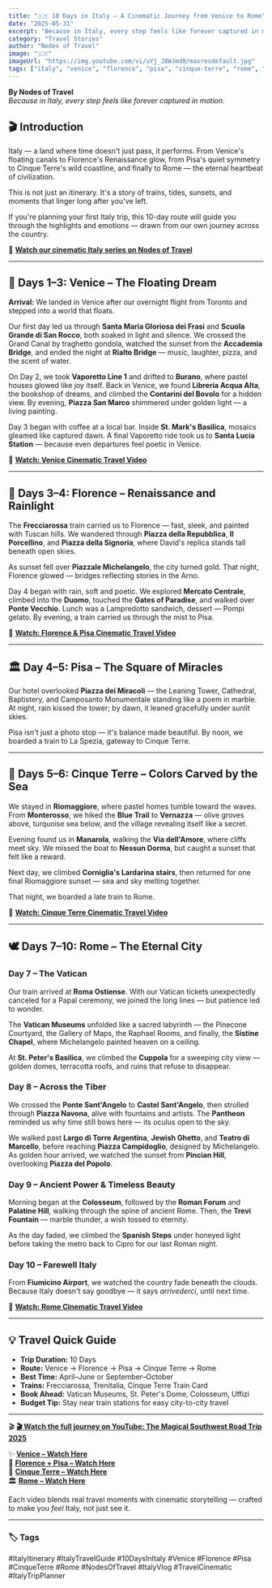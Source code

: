```yaml
---
title: "🇮🇹 10 Days in Italy – A Cinematic Journey from Venice to Rome"
date: "2025-05-31"
excerpt: "Because in Italy, every step feels like forever captured in motion."
category: "Travel Stories"
author: "Nodes of Travel"
image: "🇮🇹"
imageUrl: "https://img.youtube.com/vi/uYj_J8WJmd0/maxresdefault.jpg"
tags: ["italy", "venice", "florence", "pisa", "cinque-terre", "rome", "travel-vlog", "cinematic"]
---
```


**By Nodes of Travel**  
*Because in Italy, every step feels like forever captured in motion.*

## 🎬 Introduction

Italy — a land where time doesn't just pass, it performs. From Venice's floating canals to Florence's Renaissance glow, from Pisa's quiet symmetry to Cinque Terre's wild coastline, and finally to Rome — the eternal heartbeat of civilization.

This is not just an itinerary. It's a story of trains, tides, sunsets, and moments that linger long after you've left.

If you're planning your first Italy trip, this 10-day route will guide you through the highlights and emotions — drawn from our own journey across the country.

🎥 **[Watch our cinematic Italy series on Nodes of Travel](/videos#italy-series)**

---

## 🚤 Days 1–3: Venice – The Floating Dream

**Arrival:** We landed in Venice after our overnight flight from Toronto and stepped into a world that floats.

Our first day led us through **Santa Maria Gloriosa dei Frasi** and **Scuola Grande di San Rocco**, both soaked in light and silence. We crossed the Grand Canal by traghetto gondola, watched the sunset from the **Accademia Bridge**, and ended the night at **Rialto Bridge** — music, laughter, pizza, and the scent of water.

On Day 2, we took **Vaporetto Line 1** and drifted to **Burano**, where pastel houses glowed like joy itself. Back in Venice, we found **Libreria Acqua Alta**, the bookshop of dreams, and climbed the **Contarini del Bovolo** for a hidden view. By evening, **Piazza San Marco** shimmered under golden light — a living painting.

Day 3 began with coffee at a local bar. Inside **St. Mark's Basilica**, mosaics gleamed like captured dawn. A final Vaporetto ride took us to **Santa Lucia Station** — because even departures feel poetic in Venice.

🎥 **[Watch: Venice Cinematic Travel Video](/videos#CIqRQt7WLCM)**

---

## 🎨 Days 3–4: Florence – Renaissance and Rainlight

The **Frecciarossa** train carried us to Florence — fast, sleek, and painted with Tuscan hills. We wandered through **Piazza della Repubblica**, **Il Porcellino**, and **Piazza della Signoria**, where David's replica stands tall beneath open skies.

As sunset fell over **Piazzale Michelangelo**, the city turned gold. That night, Florence glowed — bridges reflecting stories in the Arno.

Day 4 began with rain, soft and poetic. We explored **Mercato Centrale**, climbed into the **Duomo**, touched the **Gates of Paradise**, and walked over **Ponte Vecchio**. Lunch was a Lampredotto sandwich, dessert — Pompi gelato. By evening, a train carried us through the mist to Pisa.

🎥 **[Watch: Florence & Pisa Cinematic Travel Video](/videos#AcQX7z04TUc)**

---

## 🏛 Day 4–5: Pisa – The Square of Miracles

Our hotel overlooked **Piazza dei Miracoli** — the Leaning Tower, Cathedral, Baptistery, and Camposanto Monumentale standing like a poem in marble. At night, rain kissed the tower; by dawn, it leaned gracefully under sunlit skies.

Pisa isn't just a photo stop — it's balance made beautiful. By noon, we boarded a train to La Spezia, gateway to Cinque Terre.

---

## 🌊 Days 5–6: Cinque Terre – Colors Carved by the Sea

We stayed in **Riomaggiore**, where pastel homes tumble toward the waves. From **Monterosso**, we hiked the **Blue Trail** to **Vernazza** — olive groves above, turquoise sea below, and the village revealing itself like a secret.

Evening found us in **Manarola**, walking the **Via dell'Amore**, where cliffs meet sky. We missed the boat to **Nessun Dorma**, but caught a sunset that felt like a reward.

Next day, we climbed **Corniglia's Lardarina stairs**, then returned for one final Riomaggiore sunset — sea and sky melting together.

That night, we boarded a late train to Rome.

🎥 **[Watch: Cinque Terre Cinematic Travel Video](/videos#FwWDHnQ-YNE)**

---

## 🕊 Days 7–10: Rome – The Eternal City

### Day 7 – The Vatican

Our train arrived at **Roma Ostiense**. With our Vatican tickets unexpectedly canceled for a Papal ceremony, we joined the long lines — but patience led to wonder.

The **Vatican Museums** unfolded like a sacred labyrinth — the Pinecone Courtyard, the Gallery of Maps, the Raphael Rooms, and finally, the **Sistine Chapel**, where Michelangelo painted heaven on a ceiling.

At **St. Peter's Basilica**, we climbed the **Cuppola** for a sweeping city view — golden domes, terracotta roofs, and ruins that refuse to disappear.

### Day 8 – Across the Tiber

We crossed the **Ponte Sant'Angelo** to **Castel Sant'Angelo**, then strolled through **Piazza Navona**, alive with fountains and artists. The **Pantheon** reminded us why time still bows here — its oculus open to the sky. 

We walked past **Largo di Torre Argentina**, **Jewish Ghetto**, and **Teatro di Marcello**, before reaching **Piazza Campidoglio**, designed by Michelangelo. As golden hour arrived, we watched the sunset from **Pincian Hill**, overlooking **Piazza del Popolo**.

### Day 9 – Ancient Power & Timeless Beauty

Morning began at the **Colosseum**, followed by the **Roman Forum** and **Palatine Hill**, walking through the spine of ancient Rome. Then, the **Trevi Fountain** — marble thunder, a wish tossed to eternity. 

As the day faded, we climbed the **Spanish Steps** under honeyed light before taking the metro back to Cipro for our last Roman night.

### Day 10 – Farewell Italy

From **Fiumicino Airport**, we watched the country fade beneath the clouds. Because Italy doesn't say goodbye — it says *arrivederci*, until next time.

🎥 **[Watch: Rome Cinematic Travel Video](/videos#U7X57tQH6XY)**

---

## 💡 Travel Quick Guide

- **Trip Duration:** 10 Days
- **Route:** Venice → Florence → Pisa → Cinque Terre → Rome
- **Best Time:** April–June or September–October
- **Trains:** Frecciarossa, Trenitalia, Cinque Terre Train Card
- **Book Ahead:** Vatican Museums, St. Peter's Dome, Colosseum, Uffizi
- **Budget Tip:** Stay near train stations for easy city-to-city travel

---

🎬 **[🎬 Watch the full journey on YouTube: The Magical Southwest Road Trip 2025](/videos#uYj_J8WJmd0)**

✨ **[Venice – Watch Here](/videos#CIqRQt7WLCM)**  
🎨 **[Florence + Pisa – Watch Here](/videos#AcQX7z04TUc)**  
🌊 **[Cinque Terre – Watch Here](/videos#FwWDHnQ-YNE)**  
🏛 **[Rome – Watch Here](/videos#U7X57tQH6XY)**

Each video blends real travel moments with cinematic storytelling — crafted to make you *feel* Italy, not just see it.

---

### 🏷️ Tags
#ItalyItinerary #ItalyTravelGuide #10DaysInItaly #Venice #Florence #Pisa #CinqueTerre #Rome #NodesOfTravel #ItalyVlog #TravelCinematic #ItalyTripPlanner

